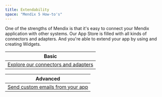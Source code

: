 ```yaml
---
title: Extendability
space: "Mendix 5 How-to's"
---
```


One of the strengths of Mendix is that it's easy to connect your Mendix application with other systems. Our App Store is filled with all kinds of connectors and adapters. And you're able to extend your app by using and creating Widgets.

| Basic
| -----------------------
| [Explore our connectors and adapters](/howto50/explore-our-connectors-and-adapters)

| Advanced
| ----------------------
| [Send custom emails from your app](/howto50/send-custom-emails-from-your-app)
